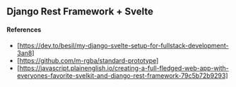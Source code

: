 ## Django Rest Framework + Svelte

#### References

- [https://dev.to/besil/my-django-svelte-setup-for-fullstack-development-3an8]
- [https://github.com/m-rgba/standard-prototype]
- [https://javascript.plainenglish.io/creating-a-full-fledged-web-app-with-everyones-favorite-svelkit-and-django-rest-framework-79c5b72b9293]